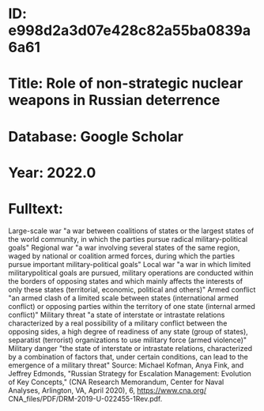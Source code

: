 # ID: e998d2a3d07e428c82a55ba0839a6a61
# Title: Role of non-strategic nuclear weapons in Russian deterrence
# Database: Google Scholar
# Year: 2022.0
# Fulltext:
Large-scale war "a war between coalitions of states or the largest states of the world community, in which the parties pursue radical military-political goals" Regional war "a war involving several states of the same region, waged by national or coalition armed forces, during which the parties pursue important military-political goals" Local war "a war in which limited militarypolitical goals are pursued, military operations are conducted within the borders of opposing states and which mainly affects the interests of only these states (territorial, economic, political and others)" Armed conflict "an armed clash of a limited scale between states (international armed conflict) or opposing parties within the territory of one state (internal armed conflict)" Military threat "a state of interstate or intrastate relations characterized by a real possibility of a military conflict between the opposing sides, a high degree of readiness of any state (group of states), separatist (terrorist) organizations to use military force (armed violence)" Military danger "the state of interstate or intrastate relations, characterized by a combination of factors that, under certain conditions, can lead to the emergence of a military threat" Source: Michael Kofman, Anya Fink, and Jeffrey Edmonds, "Russian Strategy for Escalation Management: Evolution of Key Concepts," (CNA Research Memorandum, Center for Naval Analyses, Arlington, VA, April 2020), 6, https://www.cna.org/ CNA_files/PDF/DRM-2019-U-022455-1Rev.pdf.
